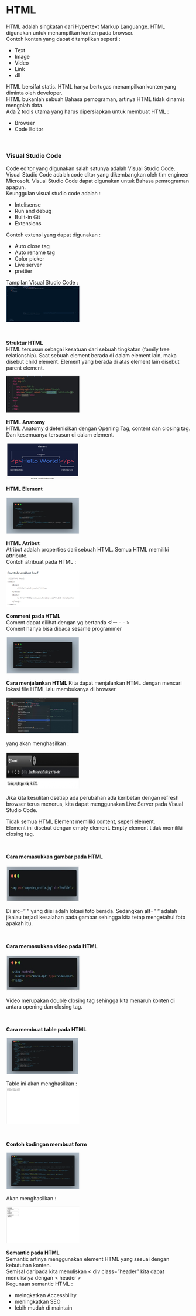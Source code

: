 # HTML
HTML adalah singkatan dari Hypertext Markup Languange. HTML digunakan untuk menampilkan konten pada browser.  
Contoh konten yang daoat ditampilkan seperti :  
* Text 
* Image
* Video
* Link
* dll  

HTML bersifat statis. HTML hanya bertugas menampilkan konten yang diminta oleh developer.  
HTML bukanlah sebuah Bahasa pemograman, artinya HTML tidak dinamis mengolah data.  
Ada 2 tools utama yang harus dipersiapkan untuk membuat HTML :  
* Browser
* Code Editor  

</br>

### Visual Studio Code  
Code editor yang digunakan salah satunya adalah Visual Studio Code. Visual Studio Code adalah code ditor yang dikembangkan oleh tim engineer Microsoft. Visual Studio Code dapat digunakan untuk Bahasa pemrograman apapun.  
Keunggulan visual studio code adalah :  
* Intelisense
* Run and debug
* Built-in Git
* Extensions  

Contoh extensi yang dapat digunakan :  
* Auto close tag
* Auto rename tag
* Color picker
* Live server
* prettier  

Tampilan Visual Studio Code :  
<img src="gambar3.jpeg" width="200" height="100"> 

</br>

**Struktur HTML**  
HTML tersusun sebagai kesatuan dari sebuah tingkatan (family tree relationship). Saat sebuah element berada di dalam element lain, maka disebut child element. Element yang berada di atas element lain disebut parent element.  

<img src="gambar4.jpeg" width="200" height="100">  

</br>

**HTML Anatomy**  
HTML Anatomy didefenisikan dengan Opening Tag, content dan closing tag. Dan kesemuanya tersusun di dalam element.  

<img src="gambar5.jpeg" width="200" height="100">  

</br>

**HTML Element**  

<img src="gambar6.jpeg" width="200" height="100">  

</br>

**HTML Atribut**  
Atribut adalah properties dari sebuah HTML. Semua HTML memiliki attribute.  
Contoh atribuat pada HTML :  

<img src="gambar7.jpeg" width="200" height="100">  

</br>

**Comment pada HTML**  
Coment dapat dilihat dengan yg bertanda <!--  - - >  
Coment hanya bisa dibaca sesame programmer  

<img src="gambar8.jpeg" width="200" height="100">  

</br>

**Cara menjalankan HTML**
Kita dapat menjalankan HTML dengan mencari lokasi file HTML lalu membukanya di browser.  

<img src="gambar9.jpeg" width="200" height="100">  

yang akan menghasilkan :  

<img src="gambar10.jpeg" width="200" height="100">  

</br>

Jika kita kesulitan dsetiap ada perubahan ada keribetan dengan refresh browser terus menerus, kita dapat menggunakan Live Server pada Visual Studio Code.  

Tidak semua HTML Element memiliki content, seperi element.  
Element ini disebut dengan empty element. Empty element tidak memiliki closing tag.  

</br>

**Cara memasukkan gambar pada HTML**  

<img src="gbr11.jpeg" width="200" height="100">  

Di src=” “ yang diisi adalh lokasi foto berada. Sedangkan alt=” “ adalah jikalau terjadi kesalahan pada gambar sehingga kita tetap mengetahui foto apakah itu.  

</br>

**Cara memasukkan video pada HTML**  

<img src="gbr12.jpeg" width="200" height="100">  

Video merupakan double closing tag sehingga kita menaruh konten di antara opening dan closing tag.  

</br>

**Cara membuat table pada HTML**  

<img src="gbr13.jpeg" width="200" height="100">  

Table ini akan menghasilkan :  
<img src="gbr14.jpeg" width="200" height="100">  

</br>

**Contoh kodingan membuat form**  

<img src="gbr15.jpeg" width="200" height="100">  

Akan menghasilkan :  

<img src="gbr16.jpeg" width="200" height="100">  

</br>

**Semantic pada HTML**  
Semantic artinya menggunakan element HTML yang sesuai dengan kebutuhan konten.  
Semisal daripada kita menuliskan < div class=”header” kita dapat menulisnya dengan < header >  
Kegunaan semantic HTML :  
* meingkatkan Accessbility
* meningkatkan SEO
* lebih mudah di maintain
